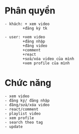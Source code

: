 # Phân quyền
    - khách: + xem video
            +đăng ký tk

    - user: +xem video
            +đăng nhập
            +đăng video
            +comment
            +react
            +sửa/xóa video của mình
            +xem profile của mình

# Chức năng
    - xem video
    - đăng ký/ đăng nhập
    - đăng/sửa/xóa video
    - react/comment
    - playlist video
    - xem profile
    - search theo tag
    - update


